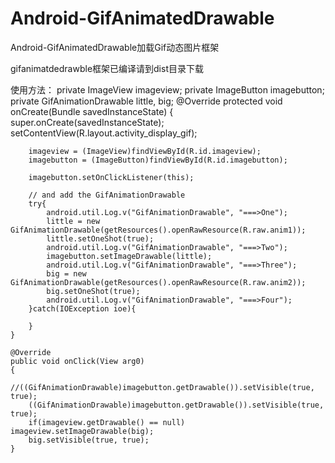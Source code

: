 # Android-GifAnimatedDrawable
Android-GifAnimatedDrawable加载Gif动态图片框架

gifanimatdedrawble框架已编译请到dist目录下载

使用方法：
	private ImageView imageview;
	private ImageButton imagebutton;
	private GifAnimationDrawable little, big;
	@Override
	protected void onCreate(Bundle savedInstanceState) {
		super.onCreate(savedInstanceState);
		setContentView(R.layout.activity_display_gif);
		
		imageview = (ImageView)findViewById(R.id.imageview);
		imagebutton = (ImageButton)findViewById(R.id.imagebutton);
		
		imagebutton.setOnClickListener(this);
		
		// and add the GifAnimationDrawable
		try{
			android.util.Log.v("GifAnimationDrawable", "===>One");
			little = new GifAnimationDrawable(getResources().openRawResource(R.raw.anim1));
			little.setOneShot(true);
			android.util.Log.v("GifAnimationDrawable", "===>Two");
			imagebutton.setImageDrawable(little);
			android.util.Log.v("GifAnimationDrawable", "===>Three");
			big = new GifAnimationDrawable(getResources().openRawResource(R.raw.anim2));
			big.setOneShot(true);
			android.util.Log.v("GifAnimationDrawable", "===>Four");
		}catch(IOException ioe){
			
		}
	}

	@Override
	public void onClick(View arg0)
	{
		//((GifAnimationDrawable)imagebutton.getDrawable()).setVisible(true, true);
		((GifAnimationDrawable)imagebutton.getDrawable()).setVisible(true, true);
		if(imageview.getDrawable() == null) imageview.setImageDrawable(big);
		big.setVisible(true, true);
	}
